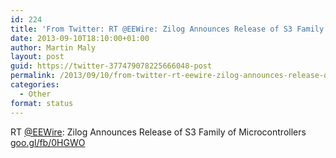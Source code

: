 ```yaml
---
id: 224
title: 'From Twitter: RT @EEWire: Zilog Announces Release of S3 Family o&#8230;'
date: 2013-09-10T18:10:00+01:00
author: Martin Maly
layout: post
guid: https://twitter-377479078225666048-post
permalink: /2013/09/10/from-twitter-rt-eewire-zilog-announces-release-of-s3-family-o/
categories:
  - Other
format: status
---
```

RT [@EEWire](https://twitter.com/EEWire): Zilog Announces Release of S3 Family of Microcontrollers [goo.gl/fb/0HGWO](https://goo.gl/fb/0HGWO)